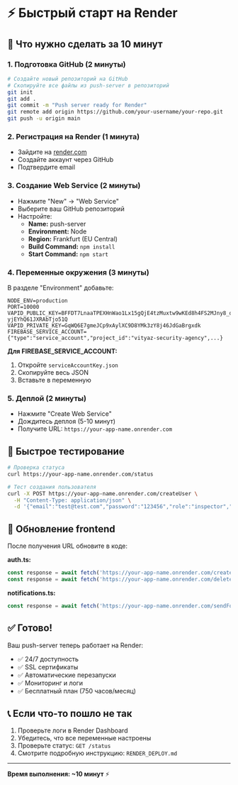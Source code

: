 # ⚡ Быстрый старт на Render

## 🎯 Что нужно сделать за 10 минут

### 1. Подготовка GitHub (2 минуты)
```bash
# Создайте новый репозиторий на GitHub
# Скопируйте все файлы из push-server в репозиторий
git init
git add .
git commit -m "Push server ready for Render"
git remote add origin https://github.com/your-username/your-repo.git
git push -u origin main
```

### 2. Регистрация на Render (1 минута)
- Зайдите на [render.com](https://render.com)
- Создайте аккаунт через GitHub
- Подтвердите email

### 3. Создание Web Service (2 минуты)
- Нажмите "New" → "Web Service"
- Выберите ваш GitHub репозиторий
- Настройте:
  - **Name:** push-server
  - **Environment:** Node
  - **Region:** Frankfurt (EU Central)
  - **Build Command:** `npm install`
  - **Start Command:** `npm start`

### 4. Переменные окружения (3 минуты)
В разделе "Environment" добавьте:

```env
NODE_ENV=production
PORT=10000
VAPID_PUBLIC_KEY=BFFDT7LnaaTPEXHnWao1Lx15gQjE4tzMuxtw9wKEd8h4FS2MJny8_oGoaY49UKpFhNF-yjEYhQ61JXRAbTjo51Q
VAPID_PRIVATE_KEY=GqWQ6E7gmeJCp9xAylXC9D8YMk3zY8j46JdGaBrgxdk
FIREBASE_SERVICE_ACCOUNT={"type":"service_account","project_id":"vityaz-security-agency",...}
```

**Для FIREBASE_SERVICE_ACCOUNT:**
1. Откройте `serviceAccountKey.json`
2. Скопируйте весь JSON
3. Вставьте в переменную

### 5. Деплой (2 минуты)
- Нажмите "Create Web Service"
- Дождитесь деплоя (5-10 минут)
- Получите URL: `https://your-app-name.onrender.com`

## 🧪 Быстрое тестирование

```bash
# Проверка статуса
curl https://your-app-name.onrender.com/status

# Тест создания пользователя
curl -X POST https://your-app-name.onrender.com/createUser \
  -H "Content-Type: application/json" \
  -d '{"email":"test@test.com","password":"123456","role":"inspector","name":"Test"}'
```

## 🔄 Обновление frontend

После получения URL обновите в коде:

**auth.ts:**
```typescript
const response = await fetch('https://your-app-name.onrender.com/createUser', {
const response = await fetch('https://your-app-name.onrender.com/deleteUser/${uid}', {
```

**notifications.ts:**
```typescript
const response = await fetch('https://your-app-name.onrender.com/sendForceLogoutNotification', {
```

## ✅ Готово!

Ваш push-server теперь работает на Render:
- ✅ 24/7 доступность
- ✅ SSL сертификаты
- ✅ Автоматические перезапуски
- ✅ Мониторинг и логи
- ✅ Бесплатный план (750 часов/месяц)

## 📞 Если что-то пошло не так

1. Проверьте логи в Render Dashboard
2. Убедитесь, что все переменные настроены
3. Проверьте статус: `GET /status`
4. Смотрите подробную инструкцию: `RENDER_DEPLOY.md`

---

**Время выполнения: ~10 минут** ⚡ 